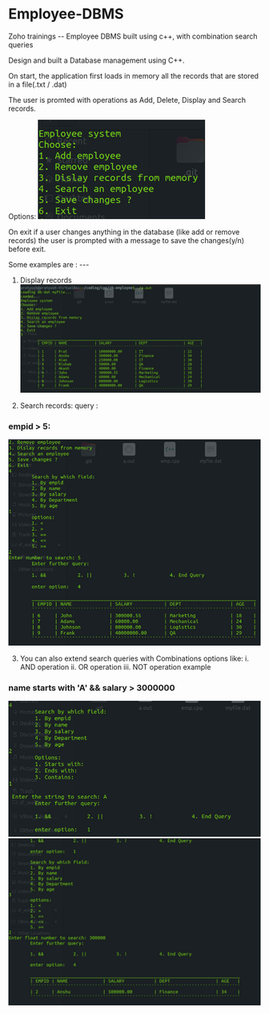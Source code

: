 # Employee-DBMS
Zoho trainings -- Employee DBMS built using c++, with combination search queries

Design and built a Database management using C++.

On start, the application first loads in memory all the records that are stored in a file(.txt / .dat)

The user is promted with operations as Add, Delete, Display and Search records.

Options:
![options](images/5.png)

On exit if a user changes anything in the database (like add or remove records) the user is prompted with a message to save the changes(y/n) before exit.

Some examples are : ---

1. Display records
![display](images/1.png)

2. Search records: query :  
### empid > 5:
![search](images/2.png)

3. You can also extend search queries with Combinations options like:
i. AND operation
ii. OR operation
iii. NOT operation
example
### name starts with 'A' && salary > 3000000
![search combinations](images/3.png)![a](images/4.png)



